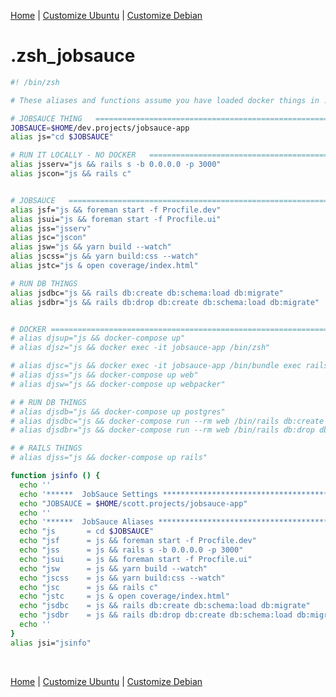 [Home](README.md) | [Customize Ubuntu](customize-ubuntu.md#copy-zsh_jobsauce) | [Customize Debian](https://github.com/scott-knight/debian-on-windows-11/blob/main/customize-debian.md#copy-zsh_jobsauce)

# .zsh_jobsauce

```zsh
#! /bin/zsh

# These aliases and functions assume you have loaded docker things in .zsh_functions

# JOBSAUCE THING   ===============================================================================
JOBSAUCE=$HOME/dev.projects/jobsauce-app
alias js="cd $JOBSAUCE"

# RUN IT LOCALLY - NO DOCKER   ===================================================================
alias jsserv="js && rails s -b 0.0.0.0 -p 3000"
alias jscon="js && rails c"


# JOBSAUCE   ==============================================================================
alias jsf="js && foreman start -f Procfile.dev"
alias jsui="js && foreman start -f Procfile.ui"
alias jss="jsserv"
alias jsc="jscon"
alias jsw="js && yarn build --watch"
alias jscss="js && yarn build:css --watch"
alias jstc="js & open coverage/index.html"

# RUN DB THINGS
alias jsdbc="js && rails db:create db:schema:load db:migrate"
alias jsdbr="js && rails db:drop db:create db:schema:load db:migrate"


# DOCKER =======================================================================================
# alias djsup="js && docker-compose up"
# alias djsz="js && docker exec -it jobsauce-app /bin/zsh"

# alias djsc="js && docker exec -it jobsauce-app /bin/bundle exec rails c"
# alias djss="js && docker-compose up web"
# alias djsw="js && docker-compose up webpacker"

# # RUN DB THINGS
# alias djsdb="js && docker-compose up postgres"
# alias djsdbc="js && docker-compose run --rm web /bin/rails db:create db:schema:load db:migrate"
# alias djsdbr="js && docker-compose run --rm web /bin/rails db:drop db:create db:schema:load db:migrate"

# # RAILS THINGS
# alias djss="js && docker-compose up rails"

function jsinfo () {
  echo ''
  echo '******  JobSauce Settings **************************************'
  echo "JOBSAUCE = $HOME/scott.projects/jobsauce-app"
  echo ''
  echo '******  JobSauce Aliases **************************************'
  echo "js       = cd $JOBSAUCE"
  echo "jsf      = js && foreman start -f Procfile.dev"
  echo "jss      = js && rails s -b 0.0.0.0 -p 3000"
  echo "jsui     = js && foreman start -f Procfile.ui"
  echo "jsw      = js && yarn build --watch"
  echo "jscss    = js && yarn build:css --watch"
  echo "jsc      = js && rails c"
  echo "jstc     = js & open coverage/index.html"
  echo "jsdbc    = js && rails db:create db:schema:load db:migrate"
  echo "jsdbr    = js && rails db:drop db:create db:schema:load db:migrater"
  echo ''
}
alias jsi="jsinfo"
```

<br/>

[Home](README.md) | [Customize Ubuntu](customize-ubuntu.md#copy-zsh_jobsauce) | [Customize Debian](https://github.com/scott-knight/debian-on-windows-11/blob/main/customize-debian.md#copy-zsh_jobsauce)
